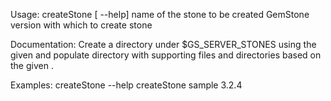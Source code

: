 Usage: createStone [ --help] <stone-name> <gs-version>
  <stone-name>  name of the stone to be created
  <gs-version>  GemStone version with which to create stone
	
Documentation:
Create a directory under $GS_SERVER_STONES using the given
<stone-name> and populate directory with supporting files and directories
based on the given <gs-version> .

Examples:
    createStone --help
    createStone sample 3.2.4
